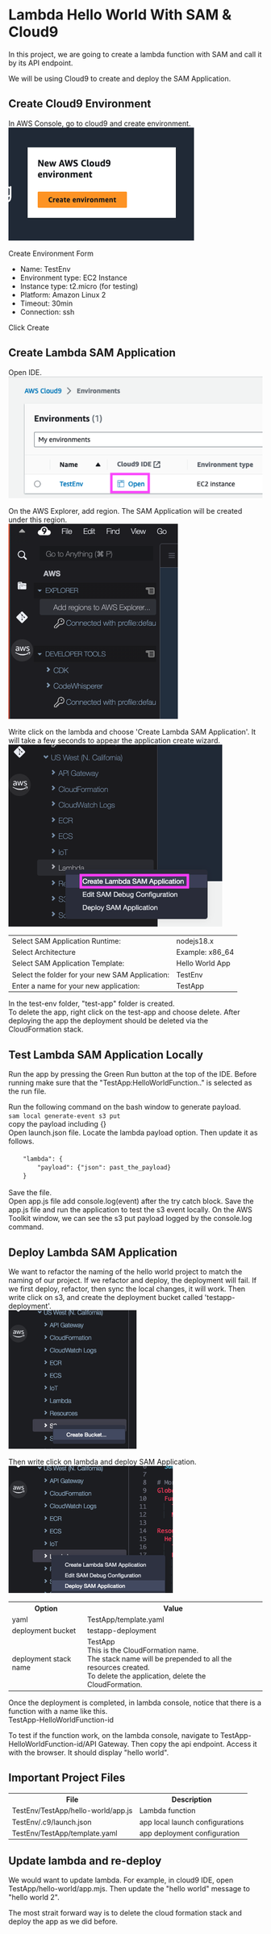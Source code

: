 <h1>Lambda Hello World With SAM & Cloud9</h1>
In this project, we are going to create a lambda function with SAM and call it by its API endpoint.<br>

We will be using Cloud9 to create and deploy the SAM Application.<br>

<h2>Create Cloud9 Environment</h2>
<p>
    In AWS Console, go to cloud9 and create environment.<br/>
    <img src="images/create-environment.png">
</p>

<p>
    Create Environment Form
    <ul>
        <li>Name: TestEnv</li>
        <li>Environment type: EC2 Instance</li>
        <li>Instance type: t2.micro (for testing)</li>
        <li>Platform: Amazon Linux 2</li>
        <li>Timeout: 30min</li>
        <li>Connection: ssh</li>
    </ul>
</p>

<p>
Click Create
</p>
<h2>Create Lambda SAM Application</h2>

<p>   
    Open IDE. <br>
    <img src="images/open-c9-ide.png"> 
</p>

<p>
    On the AWS Explorer, add region. The SAM Application will be created under this region.<br>
    <img src="images/add-region.png"> 
</p>
<p>
    Write click on the lambda and choose 'Create Lambda SAM Application'. It will take a few seconds to appear the application create wizard.<br>
    <img src="images/create-lambda-menu.png"> 
</p>
<p>
<table>
    <tr>
        <td>Select SAM Application Runtime:</td><td>nodejs18.x</td>
    </tr>
    <tr>
        <td>Select Architecture</td><td>Example: x86_64</td>
    </tr>
    <tr>
        <td>Select SAM Application Template:</td><td>Hello World App</td>
    </tr>
    <tr>
        <td>Select the folder for your new SAM Application:</td><td>TestEnv</td>
    </tr>
    <tr>
        <td>Enter a name for your new application:</td><td>TestApp</td>
    </tr>
</table>
    In the test-env folder, "test-app" folder is created.<br>
    To delete the app, right click on the test-app and choose delete. After deploying the app the deployment should be deleted via the CloudFormation stack.
</p>

<h2>Test Lambda SAM Application Locally</h2>
<p>
    Run the app by pressing the Green Run button at the top of the IDE. Before running make sure that the "TestApp:HelloWorldFunction.." is selected as the run file. 
</p>
<p>
    Run the following command on the bash window to generate payload. <br>
    <code>sam local generate-event s3 put</code> <br>
    copy the payload including {}<br>
    Open launch.json file. Locate the lambda payload option. Then update it as follows.<br>
    <code>
    "lambda": {
        "payload": {"json": past_the_payload}
    }
    </code> <br>
    Save the file. <br>
    Open app.js file add console.log(event) after the try catch block. Save the app.js file and run the application to test the s3 event locally. On the AWS Toolkit window, we can see the s3 put payload logged by the console.log command.
</p>
<h2>Deploy Lambda SAM Application</h2>
<p>
We want to refactor the naming of the hello world project to match the naming of our project. If we refactor and deploy, the deployment will fail. If we first deploy, refactor, then sync the local changes, it will work.
Then write click on s3, and create the deployment bucket called 'testapp-deployment'.<br>
<img src="images/create-deployment-bucket.png"><br>
</p>
<p>
Then write click on lambda and deploy SAM Application.<br>
<img src="images/deploy-sam-app.png"><br>

<table>
    <tr>
        <th>Option</th><th>Value</th>
    </tr>
    <tr>
        <td>yaml</td><td>TestApp/template.yaml</td>
    </tr>
    <tr>
        <td>deployment bucket</td><td>testapp-deployment</td>
    </tr>
    <tr>
        <td>deployment stack name</td>
        <td>
            TestApp<br>
            This is the CloudFormation name. <br>
            The stack name will be prepended to all the resources created.<br>
            To delete the application, delete the CloudFormation.
        </td>
    </tr>
</table>
</p>
<p>
Once the deployment is completed, in lambda console, notice that there is a function with a name like this. <br>
TestApp-HelloWorldFunction-id<br>
</p>
<p>
To test if the function work, on the lambda console, navigate to TestApp-HelloWorldFunction-id/API Gateway. Then copy the api endpoint. Access it with the browser. It should display "hello world".
</p>

<h2>Important Project Files</h2>
<p>
    <table>
        <tr>
            <th>File</th><th>Description</th>
        </tr>
        <tr>
            <td>TestEnv/TestApp/hello-world/app.js</td><td>Lambda function</td>
        </tr>
        <tr>
            <td>TestEnv/.c9/launch.json</td><td>app local launch configurations</td>
        </tr>
        <tr>
            <td>TestEnv/TestApp/template.yaml</td><td>app deployment configuration</td>
        </tr>
    </table>
</p>
<h2>Update lambda and re-deploy</h2>
<p>
We would want to update lambda. For example, in cloud9 IDE, open TestApp/hello-world/app.mjs. Then update the "hello world" message to "hello world 2".
</p>
<p>
The most strait forward way is to delete the cloud formation stack and deploy the app as we did before.
</p>



